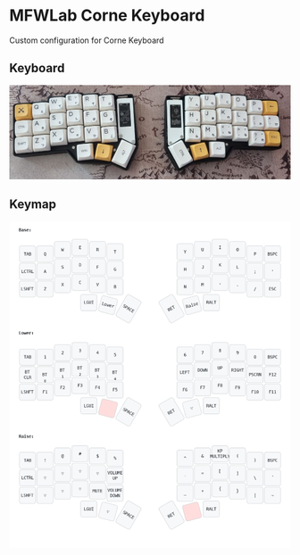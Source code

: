 # MFWLab Corne Keyboard

Custom configuration for Corne Keyboard

## Keyboard

![ScreenShot](https://raw.githubusercontent.com/pablomenino/corne-wireless-view-zmk-config/master/images/keyboard.jpg)

## Keymap

![ScreenShot](https://raw.githubusercontent.com/pablomenino/corne-wireless-view-zmk-config/master/keymap/my_keymap.png)

